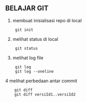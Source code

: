 ## BELAJAR GIT 

1. membuat inisialisasi repo di local

        git init

2. melihat status di local

        git status

3. melihat log file

        git log
        git log --oneline

4 melihat perbedaan antar commit

        git diff
        git diff versiId1..versiId2                